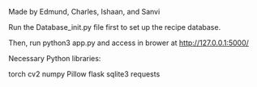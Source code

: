Made by Edmund, Charles, Ishaan, and Sanvi

Run the Database_init.py file first to set up the recipe database. 

Then, run python3 app.py and access in brower at http://127.0.0.1:5000/

Necessary Python libraries:

torch
cv2
numpy 
Pillow
flask
sqlite3
requests

